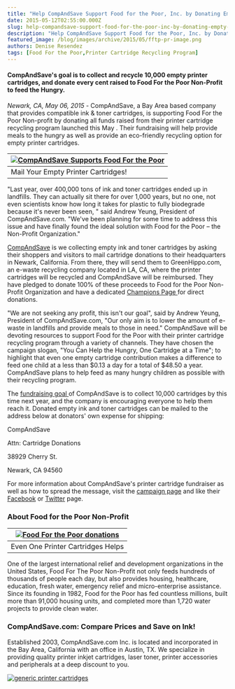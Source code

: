 ```yaml
---
title: "Help CompAndSave Support Food for the Poor, Inc. by Donating Empty Printer Cartridges"
date: 2015-05-12T02:55:00.000Z
slug: help-compandsave-support-food-for-the-poor-inc-by-donating-empty-printer-cartridges
description: "Help CompAndSave Support Food for the Poor, Inc. by Donating Empty Printer Cartridges"
featured_image: /blog/images/archive/2015/05/fftp-pr-image.png
authors: Denise Resendez
tags: [Food For the Poor,Printer Cartridge Recycling Program]
---
```


#### **CompAndSave's goal is to collect and recycle 10,000 empty printer cartridges, and donate every cent raised to Food For the Poor Non-Profit to feed the Hungry.**

  
_Newark, CA, May 06, 2015_  \- CompAndSave, a Bay Area based company that provides compatible ink & toner cartridges, is supporting Food For the Poor Non-profit by donating all funds raised from their printer cartridge recycling program launched this May . Their fundraising will help provide meals to the hungry as well as provide an eco-friendly recycling option for empty printer cartridges. 

| [![CompAndSave Supports Food For the Poor ](/blog/images/fftp-pr-image.jpg "CompAndSave Supports Food For the Poor Non-Profit Orgnaization")](https://www.compandsave.com) |
| -------------------------------------------------------------------------------------------------------------------------------------------------------------------------- |
| Mail Your Empty Printer Cartridges!                                                                                                                                        |

"Last year, over 400,000 tons of ink and toner cartridges ended up in landfills. They can actually sit there for over 1,000 years, but no one, not even scientists know how long it takes for plastic to fully biodegrade because it's never been seen, " said Andrew Yeung, President of CompAndSave.com. "We've been planning for some time to address this issue and have finally found the ideal solution with Food for the Poor – the Non-Profit Organization."

[CompAndSave](https://www.compandsave.com) is we collecting empty ink and toner cartridges by asking their shoppers and visitors to mail cartridge donations to their headquarters in Newark, California. From there, they will send them to GreenHippo.com, an e-waste recycling company located in LA, CA, where the printer cartridges will be recycled and CompAndSave will be reimbursed. They have pledged to donate 100% of these proceeds to Food for the Poor Non-Profit Organization and have a dedicated [Champions Page ](https://foodforthepoor.org)for direct donations. 

"We are not seeking any profit, this isn't our goal", said by Andrew Yeung, President of CompAndSave.com, "Our only aim is to lower the amount of e-waste in landfills and provide meals to those in need." CompAndSave will be devoting resources to support Food for the Poor with their printer cartridge recycling program through a variety of channels. They have chosen the campaign slogan, "You Can Help the Hungry, One Cartridge at a Time"; to highlight that even one empty cartridge contribution makes a difference to feed one child at a less than $0.13 a day for a total of $48.50 a year. CompAndSave plans to help feed as many hungry children as possible with their recycling program.

The [fundraising goal ](https://www.compandsave.com)of CompAndSave is to collect 10,000 cartridges by this time next year, and the company is encouraging everyone to help them reach it. Donated empty ink and toner cartridges can be mailed to the address below at donators' own expense for shipping:

CompAndSave

Attn: Cartridge Donations

38929 Cherry St.

Newark, CA 94560

For more information about CompAndSave's printer cartridge fundraiser as well as how to spread the message, visit the [campaign page](https://www.compandsave.com) and like their [Facebook](https://www.facebook.com/compandsave.ink) or [Twitter](https://twitter.com/compandsave) page.

### **About Food for the Poor Non-Profit** 

| [![Food For the Poor donations ](/blog/images/05-24-2015.png "Mail Empty Printer Cartridges for Food For the Poor")](https://www.compandsave.com) |
| ------------------------------------------------------------------------------------------------------------------------------------------------- |
| Even One Printer Cartridges Helps                                                                                                                 |

One of the largest international relief and development organizations in the United States, Food For The Poor Non-Profit not only feeds hundreds of thousands of people each day, but also provides housing, healthcare, education, fresh water, emergency relief and micro-enterprise assistance. Since its founding in 1982, Food for the Poor has fed countless millions, built more than 91,000 housing units, and completed more than 1,720 water projects to provide clean water.

### CompAndSave.com: Compare Prices and Save on Ink!

Established 2003, CompAndSave.com Inc. is located and incorporated in the Bay Area, California with an office in Austin, TX. We specialize in providing quality printer inkjet cartridges, laser toner, printer accessories and peripherals at a deep discount to you.

[![generic printer cartridges ](/blog/images/728x90-1.png "Save up to 80% on printer cartridges at CompAndSave") ](https://www.compandsave.com/)